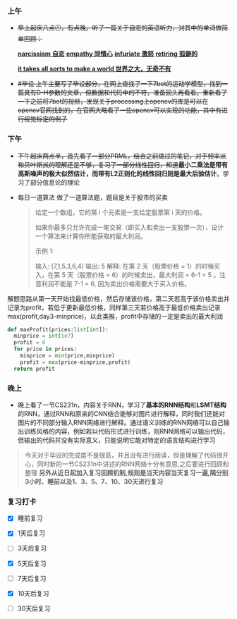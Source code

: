### 上午

- ~~早上起床八点🕗，有点晚。听了一篇关于自恋的英语听力，对其中的单词做简单回顾：~~

   <u>**narcissism 自恋**</u> 	<u>**empathy 同情心**</u>	<u>**infuriate 激怒**</u>	<u>**retiring 孤僻的**</u>
   
    <u>**it takes all sorts to make a world 世界之大，无奇不有**</u>
   
- ~~#毕设 上午主要写了毕设部分，在网上查找了一下7bot的运动学模型，找到一篇具有D-H参数的文章，但数据和代码中的不符，准备回头再看看。重新看了一下之前将7bot的视频，发现关于processing上opencv的库是可以在opencv官网找到的，在官网大略看了一些opencv可以实现的功能，其中有进行视觉标定的例子~~

### 下午

- ~~下午起床两点半，首先看了一部分PRML，结合之前做过的笔记，对于频率派和贝叶斯派的理解还是不够，复习了一部分线性回归，知道~~**最小二乘法是带有高斯噪声的极大似然估计，而带有L2正则化的线性回归则是最大后验估计**。学习了部分信息论的理论

- 每日一道算法 做了一道算法题，题目是关于股市的买卖

  > 给定一个数组，它的第 i 个元素是一支给定股票第 i 天的价格。
  >
  > 如果你最多只允许完成一笔交易（即买入和卖出一支股票一次），设计一个算法来计算你所能获取的最大利润。
  >
  > 示例 1:
  >
  > 输入: [7,1,5,3,6,4]
  > 输出: 5
  > 解释: 在第 2 天（股票价格 = 1）的时候买入，在第 5 天（股票价格 = 6）的时候卖出，最大利润 = 6-1 = 5 。注意利润不能是 7-1 = 6, 因为卖出价格需要大于买入价格。

解题思路从第一天开始找最低价格，然后存储该价格，第二天若高于该价格卖出并记录为profit，若低于更新最低价格，同样第三天若价格高于最低价格卖出记录max(profit,day3-minprice)，以此类推，profit中存储的一定是卖出的最大利润
```python
def maxProfit(prices:list[int]):
  minprice = int(1e7)
  profit = 0
  for price in prices:
    minprice = min(price,minprice)
    profit = max(price-minprice,profit)
  return profit
```
[代码及问题出处]: https://leetcode-cn.com/problems/best-time-to-buy-and-sell-stock/

### 晚上

- 晚上看了一节CS231n，内容关于RNN，学习了**基本的RNN结构**和**LSMT结构**的RNN，通过RNN和原来的CNN结合能够对图片进行解释，同时我们还能对图片的不同部分输入RNN网络进行解释。通过语义训练的RNN网络可以自己输出训练风格的内容，例如若以代码形式进行训练，则RNN网络可以输出代码，但输出的代码并没有实际意义，只能说明它能对特定的语言结构进行学习

> 今天对于毕设的完成度不是很高，并且没有进行阅读，但是理解了代码很开心，同时新的一节CS231n中讲述的RNN网络十分有意思,之后要进行回顾和整理 **另外从近日起加入复习回顾机制,规则是当天内容当天复习一遍,隔分别3小时、睡前以及1、3、5、7、10、30天进行复习**

### 复习打卡

- [x] 睡前复习
- [x] 1天后复习
- [ ] 3天后复习
- [x] 5天后复习
- [ ] 7天后复习
- [x] 10天后复习
- [ ] 30天后复习



